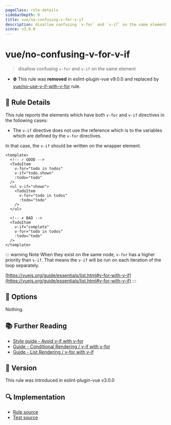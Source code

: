 ```yaml
---
pageClass: rule-details
sidebarDepth: 0
title: vue/no-confusing-v-for-v-if
description: disallow confusing `v-for` and `v-if` on the same element
since: v3.0.0
---
```


# vue/no-confusing-v-for-v-if

> disallow confusing `v-for` and `v-if` on the same element

- :no_entry: This rule was **removed** in eslint-plugin-vue v9.0.0 and replaced by [vue/no-use-v-if-with-v-for](no-use-v-if-with-v-for.md) rule.

## :book: Rule Details

This rule reports the elements which have both `v-for` and `v-if` directives in the following cases:

- The `v-if` directive does not use the reference which is to the variables which are defined by the `v-for` directives.

In that case, the `v-if` should be written on the wrapper element.

<eslint-code-block :rules="{'vue/no-confusing-v-for-v-if': ['error']}">

```vue
<template>
  <!-- ✓ GOOD -->
  <TodoItem
    v-for="todo in todos"
    v-if="todo.shown"
    :todo="todo"
  />
  <ul v-if="shown">
    <TodoItem
      v-for="todo in todos"
      :todo="todo"
    />
  </ul>

  <!-- ✗ BAD -->
  <TodoItem
    v-if="complete"
    v-for="todo in todos"
    :todo="todo"
  />
</template>
```

</eslint-code-block>

::: warning Note
When they exist on the same node, `v-for` has a higher priority than `v-if`. That means the `v-if` will be run on each iteration of the loop separately.

[https://vuejs.org/guide/essentials/list.html#v-for-with-v-if](https://vuejs.org/guide/essentials/list.html#v-for-with-v-if)
:::

## :wrench: Options

Nothing.

## :books: Further Reading

- [Style guide - Avoid v-if with v-for](https://vuejs.org/style-guide/rules-essential.html#avoid-v-if-with-v-for)
- [Guide - Conditional Rendering / v-if with v-for](https://vuejs.org/guide/essentials/conditional.html#v-if-with-v-for)
- [Guide - List Rendering / v-for with v-if](https://vuejs.org/guide/essentials/list.html#v-for-with-v-if)

## :rocket: Version

This rule was introduced in eslint-plugin-vue v3.0.0

## :mag: Implementation

- [Rule source](https://github.com/vuejs/eslint-plugin-vue/blob/master/lib/rules/no-confusing-v-for-v-if.js)
- [Test source](https://github.com/vuejs/eslint-plugin-vue/blob/master/tests/lib/rules/no-confusing-v-for-v-if.js)
